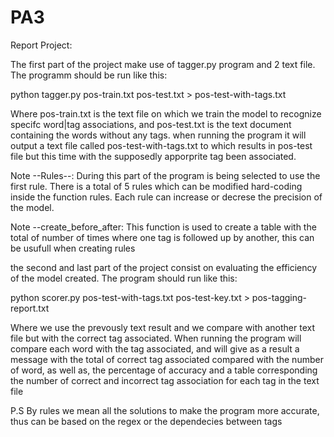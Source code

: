 # PA3
Report Project:

The first part of the project make use of tagger.py program and 2 text file.
The programm should be run like this:

python tagger.py pos-train.txt pos-test.txt > pos-test-with-tags.txt

Where pos-train.txt is the text file on which we train the model to recognize specifc word|tag associations, and pos-test.txt is the text document containing the words without any tags. when running the program it will output a text file  called pos-test-with-tags.txt to which results in pos-test file but this time with the supposedly apporprite tag been associated.

Note --Rules--:
During this part of the program is being selected to use the first rule. There is a total of 5 rules which can be modified hard-coding inside the function rules. Each rule can increase or decrese the precision of the model.

Note --create_before_after:
This function is used to create a table with the total of number of times where one tag is followed up by another, this can be usufull when creating rules 

the second and last part of the project consist on evaluating the efficiency of the model created.
The program should run like this:

python scorer.py pos-test-with-tags.txt pos-test-key.txt > pos-tagging-report.txt

Where we use the prevously text result and we compare with another text file but with the correct tag associated. When running the program will compare each word with the tag associated, and will give as a result a message with the total of correct tag associated compared with the number of word, as well as, the percentage of accuracy and a table corresponding the number of correct and incorrect tag association for each tag in the text file

P.S By rules we mean all the solutions to make the program more accurate, thus can be based on the regex or the dependecies between tags
